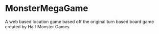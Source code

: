 # MonsterMegaGame

A web based location game based off the original turn based board game created by Half Monster Games


